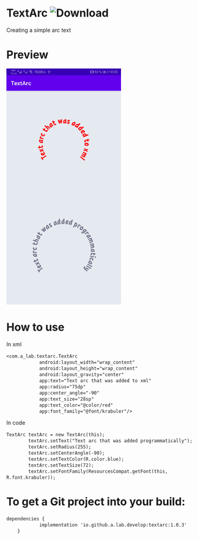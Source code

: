 # TextArc ![Download](https://api.bintray.com/packages/winged90/maven/textarc/images/download.svg?version=1.0.2)

Creating a simple arc text

# Preview

![textarc](./app/assets/photo/screenshot.jpg)

# How to use

In xml

```
<com.a_lab.textarc.TextArc
            android:layout_width="wrap_content"
            android:layout_height="wrap_content"
            android:layout_gravity="center"
            app:text="Text arc that was added to xml"
            app:radius="75dp"
            app:center_angle="-90"
            app:text_size="28sp"
            app:text_color="@color/red"
            app:font_family="@font/krabuler"/>
```

In code

```
TextArc textArc = new TextArc(this);
        textArc.setText("Text arc that was added programmatically");
        textArc.setRadius(255);
        textArc.setCenterAngle(-90);
        textArc.setTextColor(R.color.blue);
        textArc.setTextSize(72);
        textArc.setFontFamily(ResourcesCompat.getFont(this, R.font.krabuler));
```

# To get a Git project into your build:

```
dependencies {
	        implementation 'io.github.a.lab.develop:textarc:1.0.3'
	}
```
